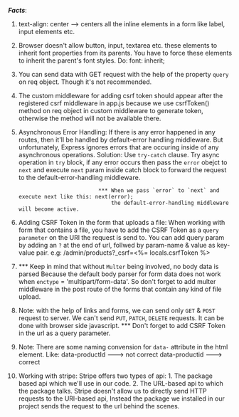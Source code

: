*****Facts*****:
1. text-align: center --> centers all the inline elements in a form like label, input elements etc.
2. Browser doesn't allow button, input, textarea etc. these elements to inherit font properties from its parents.
   You have to force these elements to inherit the parent's font styles.
    Do: font: inherit;

3. You can send data with GET request with the help of the property `query` on req object. Though it's not recommended.
4. The custom middleware for adding csrf token should appear after the registered csrf middleware in app.js because
   we use csrfToken() method on req object in custom middleware to generate token, otherwise the method will not be available there.

5. Asynchronous Error Handling: If there is any error happened in any routes, then it'll be handled by default-error
                                handling middleware. But unfortunately, Express ignores errors that are occuring inside
                                of any asynchronous operations.
                                Solution: Use `try-catch` clause. Try async operation in `try` block, if any error
                                occurs then pass the `error` obejct to `next` and execute `next` param inside catch block to forward the request to the default-error-handling middleware.

                                *** When we pass `error` to `next` and execute next like this: next(error);
                                    the default-error-handling middleware will become active.
                                
6. Adding CSRF Token in the form that uploads a file:
         When working with form that contains a file, you have to add the CSRF Token as a `query parameter` on the URl 
         the request is send to. You can add query param by adding an `?` at the end of url, follwed by param-name &
         value as key-value pair.
         e.g: /admin/products?_csrf=<%= locals.csrfToken %>

7. *** Keep in mind that without `Multer` being involved, no body data is parsed Because the default body parser for 
       form data does not work when `enctype` = 'multipart/form-data'. So don't forget to add multer middleware in 
       the post route of the forms that contain any kind of file upload.

8. Note: with the help of links and forms, we can send only `GET` & `POST` request to server. We can't send `PUT`, 
         `PATCH`, `DELETE` requests. It can be done with browser side javascript.
         *** Don't forget to add CSRF Token in the url as a query parameter.

9. Note: There are some naming convension for `data-` attribute in the html element.
         Like: data-productId ---> not correct
               data-productid ---> correct

10. Working with stripe: Stripe offers two types of api:
                         1. The package based api which we'll use in our code.
                         2. The URL-based api to which the package talks.
                         Stripe doesn't allow us to directly send HTTP requests to the URl-based api,
                         Instead the package we installed in our project sends the request to the url behind the scenes.